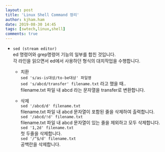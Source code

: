 ```yaml
---
layout: post
title: 'Linux Shell Command 정리'
author: kjham.ham
date: 2019-08-30 14:45
tags: [swtech,linux,shell]
comments: true
---
```


+ `sed (stream editor)`  
ed 명령어와 grep명령어 기능의 일부를 합친 것입니다.  
각 라인을 읽으면서 ed에서 사용하던 형식의 대치작업을 수행합니다.  

    + 치환  
`sed 's/as-is대상/to-be대상' 파일명`  
`sed 's/abcd/transfer' filename.txt` 라고 했을 때..  
filename.txt 파일 내 abcd 라는 문자열을 transfer로 변환합니다.  

    + 삭제  
`sed '/abcd/d' filename.txt`  
filename.txt 파일 내 abcd 문자열이 포함된 줄을 삭제하여 출력합니다.  
`sed '/abcd/!d' filename.txt`  
filename.txt 파일 내 abcd 문자열이 있는 줄을 제외하고 모두 삭제합니다.  
`sed '1,2d' filename.txt`  
첫 두줄을 삭제합니다.  
`sed '/^$/d' filename.txt`  
공백란을 삭제합니다.  
